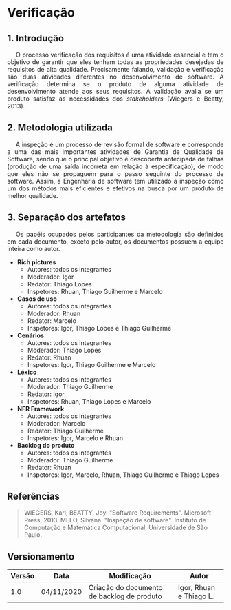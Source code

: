 # Verificação

## 1. Introdução

<p style="text-indent: 20px; text-align: justify">
O processo verificação dos requisitos é uma atividade essencial e tem o objetivo de garantir que eles tenham todas as propriedades desejadas de requisitos de alta qualidade. Precisamente falando, validação e verificação são duas atividades diferentes no desenvolvimento de software. A verificação determina se o produto de alguma atividade de desenvolvimento atende aos seus requisitos. A validação avalia se um produto satisfaz as necessidades dos <i>stakeholders</i> (Wiegers e Beatty, 2013).
</p>

## 2. Metodologia utilizada

<p style="text-indent: 20px; text-align: justify">
A inspeção é um processo de revisão formal de software e corresponde a uma das mais importantes atividades de Garantia de Qualidade de Software, sendo que o principal objetivo é descoberta antecipada de falhas (produção de uma saída incorreta em relação à especificação), de modo que eles não se propaguem para o passo seguinte do processo de software. Assim, a Engenharia de software tem utilizado a inspeção como um dos métodos mais eficientes e efetivos na busca por um produto de melhor qualidade.
</p>

## 3. Separação dos artefatos

<p style="text-indent: 20px; text-align: justify">
Os papéis ocupados pelos participantes da metodologia são definidos em cada documento, exceto pelo autor, os documentos possuem a equipe inteira como autor.
</p>

- **Rich pictures**
  - Autores: todos os integrantes
  - Moderador: Igor
  - Redator: Thiago Lopes
  - Inspetores: Rhuan, Thiago Guilherme e Marcelo
- **Casos de uso**
  - Autores: todos os integrantes
  - Moderador: Rhuan
  - Redator: Marcelo
  - Inspetores: Igor, Thiago Lopes e Thiago Guilherme
- **Cenários**
  - Autores: todos os integrantes
  - Moderador: Thiago Lopes
  - Redator: Rhuan
  - Inspetores: Igor, Thiago Guilherme e Marcelo
- **Léxico**
  - Autores: todos os integrantes
  - Moderador: Thiago Guilherme
  - Redator: Igor
  - Inspetores: Rhuan, Thiago Lopes e Marcelo
- **NFR Framework**
  - Autores: todos os integrantes
  - Moderador: Marcelo
  - Redator: Thiago Guilherme
  - Inspetores: Igor, Marcelo e Rhuan
- **Backlog do produto**
  - Autores: todos os integrantes
  - Moderador: Thiago Guilherme
  - Redator: Rhuan
  - Inspetores: Igor, Marcelo, Rhuan, Thiago Guilherme e Thiago Lopes

## Referências

>WIEGERS, Karl; BEATTY, Joy. "Software Requirements". Microsoft Press, 2013.
>MELO, Silvana. "Inspeção de software". Instituto de Computação e Matemática Computacional, Universidade de São Paulo.

## Versionamento

| Versão | Data | Modificação | Autor |
|--|--|--|--|
| 1.0 | 04/11/2020 | Criação do documento de backlog de produto | Igor, Rhuan e Thiago L. |
